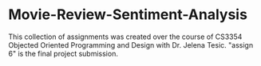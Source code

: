 # Movie-Review-Sentiment-Analysis
This collection of assignments was created over the course of CS3354 Objected Oriented Programming and Design with Dr. Jelena Tesic. "assign 6" is the final project submission.
